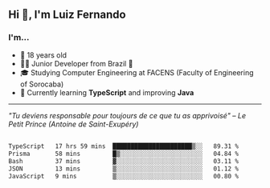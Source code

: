 <h2>Hi 👋, I'm Luiz Fernando</h2>

### I'm...
* 🤟 18 years old
* 👨‍💻 Junior Developer from Brazil 💚
* 🎓 Studying Computer Engineering at FACENS (Faculty of Engineering of Sorocaba)
* 🔭 Currently learning **TypeScript** and improving **Java**

---

_"Tu deviens responsable pour toujours de ce que tu as apprivoisé" – Le Petit Prince (Antoine de Saint-Exupéry)_

##

<!--START_SECTION:waka-->

```txt
TypeScript   17 hrs 59 mins  ██████████████████████▒░░   89.31 %
Prisma       58 mins         █▒░░░░░░░░░░░░░░░░░░░░░░░   04.84 %
Bash         37 mins         ▓░░░░░░░░░░░░░░░░░░░░░░░░   03.11 %
JSON         13 mins         ▒░░░░░░░░░░░░░░░░░░░░░░░░   01.12 %
JavaScript   9 mins          ▒░░░░░░░░░░░░░░░░░░░░░░░░   00.80 %
```

<!--END_SECTION:waka-->
